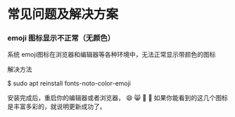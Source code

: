 # 常见问题及解决方案

### emoji 图标显示不正常（无颜色）
系统 emoji图标在浏览器和编辑器等各种环境中，无法正常显示带颜色的图标

解决方法

$ sudo apt reinstall fonts-noto-color-emoji

安装完成后，重启你的编辑器或者浏览器， 😄 😸 🍹 🍎 如果你能看到的这几个图标是丰富多彩的，就说明更新成功了。